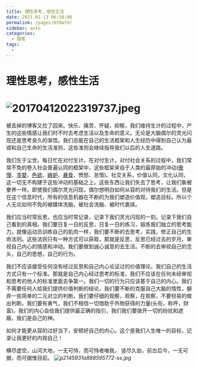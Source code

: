 ```yaml
---
title: 理性思考，感性生活
date: 2021-01-13 06:58:00
permalink: /pages/bf8afd/
sidebar: auto
categories:
  - 随笔
tags:
  - 
---
```


# 理性思考，感性生活

# ![20170412022319737.jpeg](https://cdn.nlark.com/yuque/0/2020/jpeg/582831/1599922021661-c01d396d-c59d-4db6-9f22-04f37e9a8d50.jpeg#align=left&display=inline&height=500&margin=%5Bobject%20Object%5D&name=20170412022319737.jpeg&originHeight=301&originWidth=449&size=10001&status=done&style=none&width=746)


被丢掉的博客又捡了回来。快乐、痛苦、怀疑、抑郁，我们维持生计的过程中，产生的这些情感让我们时不时去考虑生活以及生命的意义。无论是大脑偶尔的灵光闪现还是思考良久的渐悟。我们总能在自己的生活框架和人生经历中得到自己认为最锲和自己生命的生活准则，这些准则会继续指导我们以后的人生道路。

我们生于尘世。每日忙在对付生计。在对付生计，对付社会关系的过程中，我们常常不免的卷入社会普遍认同的框架中，这些框架来自于人类的最原始的冲动([傲慢](https://zh.wikipedia.org/wiki/%E5%82%B2%E6%85%A2)、[贪婪](https://zh.wikipedia.org/wiki/%E8%B4%AA%E5%A9%AA)、[色欲](https://zh.wikipedia.org/wiki/%E8%89%B2%E6%AC%B2)、[嫉妒](https://zh.wikipedia.org/wiki/%E5%AB%89%E5%A6%92)、[暴食](https://zh.wikipedia.org/wiki/%E6%9A%B4%E9%A3%9F)、愤怒、怠惰)。社交关系，价值认同，文化认同，这一切无不构建于这些冲动的基础之上。这些东西让我们失去了思考，让我们象被豢养一样。即使我们偶尔灵光闪现，偶尔想明白如何从容的对待我们的生活。但是在这个信息时代，所有的信息机器在不断的为我们塑造价值观，塑造目标。所以个人无论如何不免的被媒体洗脑，被社会洗脑、被时代裹挟。


我们应当时常反思，也应当时常记录，记录下我们灵光闪现的一刻。记录下我们自己看到的真相，我们要日复一日的反思，日复一日的练习，锻炼我们独立的思考能力。就像运动员训练自己的肌肉一样，我们要不断的去思考，实践，修正自己的生命法则。这些法则只有一种方式可以获取，那就是反思，反思已经过去的岁月，审视自己内心的情感和冲动。我们要做到诚心诚意的去生活。不断的去审视自己的念头，自己的思想，自己的行为。


我们不应该接受任何没有经过反思和自己内心论证过的价值理论。我们自己的生活方式只有一个标准。那就是自己内心经过思考的标准，我们不应该在任何未经审视和思考的他人的标准里面去争第一。我们一切的行为只应该基于自己的内心。我们不需要任何人给我们提供价值判断的结论，我们要不断的克服自己大脑的惰性，摒弃一些简单的二元对立的判断。我们要仔细的观察，观察，在观察，不要轻易的做出判断。我们要有勇气，我们不相信一切借助于外物获得的力量(头衔，称呼，财富)。我们的内心会给我们提供最正确的指引，我们我们要拨开一切的纷扰和遮蔽。我们是自己的神。


如何才能更从容的过好当下，安顿好自己的内心。这个是我们人生唯一的目标，记录让我更好的内观自己！




横尽虚空，山河大地，一无可恃，而可恃者唯我，
竖尽久劫，前古后今，一无可据，而可据惟目前。
_![p2145931a888595772-ss.jpg](https://cdn.nlark.com/yuque/0/2020/jpeg/582831/1599927510046-8bf02e66-bbe7-4b5f-b50f-1c37b19b3d33.jpeg#align=left&display=inline&height=279&margin=%5Bobject%20Object%5D&name=p2145931a888595772-ss.jpg&originHeight=279&originWidth=500&size=32962&status=done&style=none&width=500)_
